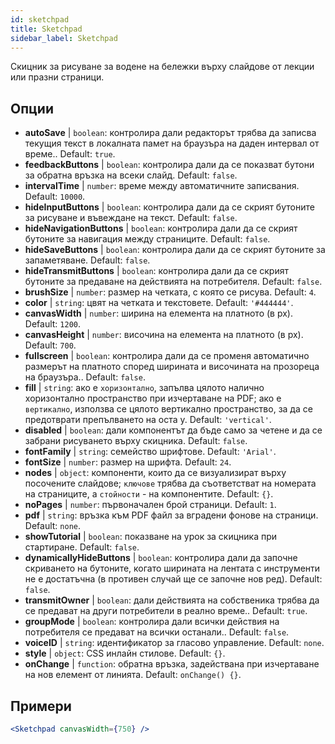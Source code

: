 ```yaml
---
id: sketchpad 
title: Sketchpad
sidebar_label: Sketchpad
---
```


Скицник за рисуване за водене на бележки върху слайдове от лекции или празни страници.

## Опции

* __autoSave__ | `boolean`: контролира дали редакторът трябва да записва текущия текст в локалната памет на браузъра на даден интервал от време.. Default: `true`.
* __feedbackButtons__ | `boolean`: контролира дали да се показват бутони за обратна връзка на всеки слайд. Default: `false`.
* __intervalTime__ | `number`: време между автоматичните записвания. Default: `10000`.
* __hideInputButtons__ | `boolean`: контролира дали да се скрият бутоните за рисуване и въвеждане на текст. Default: `false`.
* __hideNavigationButtons__ | `boolean`: контролира дали да се скрият бутоните за навигация между страниците. Default: `false`.
* __hideSaveButtons__ | `boolean`: контролира дали да се скрият бутоните за запаметяване. Default: `false`.
* __hideTransmitButtons__ | `boolean`: контролира дали да се скрият бутоните за предаване на действията на потребителя. Default: `false`.
* __brushSize__ | `number`: размер на четката, с която се рисува. Default: `4`.
* __color__ | `string`: цвят на четката и текстовете. Default: `'#444444'`.
* __canvasWidth__ | `number`: ширина на елемента на платното (в px). Default: `1200`.
* __canvasHeight__ | `number`: височина на елемента на платното (в px). Default: `700`.
* __fullscreen__ | `boolean`: контролира дали да се променя автоматично размерът на платното според ширината и височината на прозореца на браузъра.. Default: `false`.
* __fill__ | `string`: ако е `хоризонтално`, запълва цялото налично хоризонтално пространство при изчертаване на PDF; ако е `вертикално`, използва се цялото вертикално пространство, за да се предотврати препълването на оста y. Default: `'vertical'`.
* __disabled__ | `boolean`: дали компонентът да бъде само за четене и да се забрани рисуването върху скицника. Default: `false`.
* __fontFamily__ | `string`: семейство шрифтове. Default: `'Arial'`.
* __fontSize__ | `number`: размер на шрифта. Default: `24`.
* __nodes__ | `object`: компоненти, които да се визуализират върху посочените слайдове; `ключове` трябва да съответстват на номерата на страниците, а `стойности` - на компонентите. Default: `{}`.
* __noPages__ | `number`: първоначален брой страници. Default: `1`.
* __pdf__ | `string`: връзка към PDF файл за вградени фонове на страници. Default: `none`.
* __showTutorial__ | `boolean`: показване на урок за скицника при стартиране. Default: `false`.
* __dynamicallyHideButtons__ | `boolean`: контролира дали да започне скриването на бутоните, когато ширината на лентата с инструменти не е достатъчна (в противен случай ще се започне нов ред). Default: `false`.
* __transmitOwner__ | `boolean`: дали действията на собственика трябва да се предават на други потребители в реално време.. Default: `true`.
* __groupMode__ | `boolean`: контролира дали всички действия на потребителя се предават на всички останали.. Default: `false`.
* __voiceID__ | `string`: идентификатор за гласово управление. Default: `none`.
* __style__ | `object`: CSS инлайн стилове. Default: `{}`.
* __onChange__ | `function`: обратна връзка, задействана при изчертаване на нов елемент от линията. Default: `onChange() {}`.


## Примери

```jsx live
<Sketchpad canvasWidth={750} />
```

